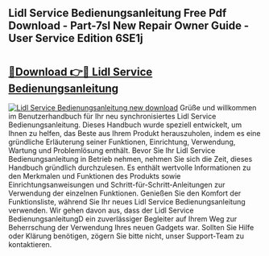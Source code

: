 ## Lidl Service Bedienungsanleitung Free Pdf Download - Part-7sl New Repair Owner Guide - User Service Edition 6SE1j

# <h2><a href="http://df50ywb.blite.top/?on=Lidl+Service+Bedienungsanleitung">🔗Download 👉🔴 Lidl Service Bedienungsanleitung</a></h2>

[![Lidl Service Bedienungsanleitung new download](https://i.imgur.com/lujVjoI.png)](http://df50ywb.blite.top/?on=Lidl+Service+Bedienungsanleitung)
Grüße und willkommen im Benutzerhandbuch für Ihr neu synchronisiertes Lidl Service Bedienungsanleitung. Dieses Handbuch wurde speziell entwickelt, um Ihnen zu helfen, das Beste aus Ihrem Produkt herauszuholen, indem es eine gründliche Erläuterung seiner Funktionen, Einrichtung, Verwendung, Wartung und Problemlösung enthält. Bevor Sie Ihr Lidl Service Bedienungsanleitung in Betrieb nehmen, nehmen Sie sich die Zeit, dieses Handbuch gründlich durchzulesen. Es enthält wertvolle Informationen zu den Merkmalen und Funktionen des Produkts sowie Einrichtungsanweisungen und Schritt-für-Schritt-Anleitungen zur Verwendung der einzelnen Funktionen. Genießen Sie den Komfort der Funktionsliste, während Sie Ihr neues Lidl Service Bedienungsanleitung verwenden. Wir gehen davon aus, dass der Lidl Service BedienungsanleitungD ein zuverlässiger Begleiter auf Ihrem Weg zur Beherrschung der Verwendung Ihres neuen Gadgets war. Sollten Sie Hilfe oder Klärung benötigen, zögern Sie bitte nicht, unser Support-Team zu kontaktieren.
